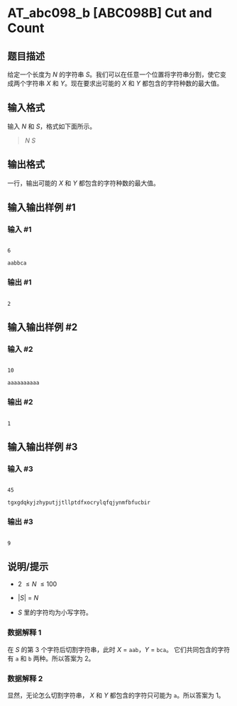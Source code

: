 # AT_abc098_b [ABC098B] Cut and Count

## 题目描述

给定一个长度为 $N$ 的字符串 $S$。我们可以在任意一个位置将字符串分割，使它变成两个字符串 $X$ 和 $Y$。现在要求出可能的 $X$ 和 $Y$ 都包含的字符种数的最大值。

## 输入格式

输入 $N$ 和 $S$，格式如下面所示。

> $N$ $S$

## 输出格式

一行，输出可能的 $X$ 和 $Y$ 都包含的字符种数的最大值。

## 输入输出样例 #1

### 输入 #1

```
6
aabbca
```

### 输出 #1

```
2
```

## 输入输出样例 #2

### 输入 #2

```
10
aaaaaaaaaa
```

### 输出 #2

```
1
```

## 输入输出样例 #3

### 输入 #3

```
45
tgxgdqkyjzhyputjjtllptdfxocrylqfqjynmfbfucbir
```

### 输出 #3

```
9
```

## 说明/提示

- $2\ \le N\ \le 100$
- $|S|\ =\ N$
- $S$ 里的字符均为小写字符。

### 数据解释 1

在 $S$ 的第 $3$ 个字符后切割字符串，此时 $X\ =\ \texttt{aab}$，$Y\ =\ \texttt{bca}$。 它们共同包含的字符有 $\texttt{a}$ 和 $\texttt{b}$ 两种。所以答案为 $2$。

### 数据解释 2

显然，无论怎么切割字符串， $X$ 和 $Y$ 都包含的字符只可能为 $\texttt{a}$。所以答案为 $1$。